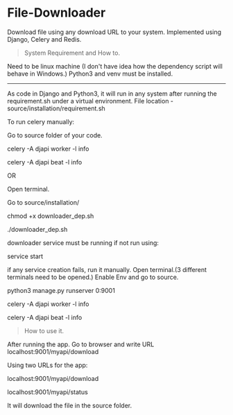 # File-Downloader
Download file using any download URL to your system. Implemented using Django, Celery and Redis.


> System Requirement and How to. 

Need to be linux machine (I don't have idea how the dependency script will behave in Windows.)
Python3 and venv must be installed.

---------------------------------------------
As code in Django and Python3, it will run in any system after running the requirement.sh under a virtual environment. 
File location - source/installation/requirement.sh

To run celery manually:

Go to source folder of your code. 

celery -A djapi worker -l info

celery -A djapi beat -l info

OR

Open terminal. 

Go to source/installation/

chmod +x downloader_dep.sh

./downloader_dep.sh

downloader service must be running if not run using:

service <service-name> start

if any service creation fails, run it manually. 
Open terminal.(3 different terminals need to be opened.)
Enable Env and go to source.

python3 manage.py runserver 0:9001

celery -A djapi worker -l info

celery -A djapi beat -l info


> How to use it.

After running the app.
Go to browser and write URL localhost:9001/myapi/download

Using two URLs for the app:

localhost:9001/myapi/download

localhost:9001/myapi/status

It will download the file in the source folder.
